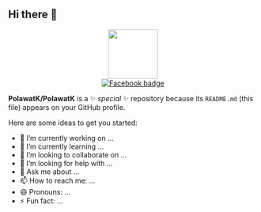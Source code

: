 ## Hi there 👋
<div id="header" align="center">
  
  <img src="https://media1.giphy.com/media/v1.Y2lkPTc5MGI3NjExOWk5d2ZmMTJqbmdsbmwxMW5xMG9vcHNndHZmOHd1OWZldWhkM3N6eiZlcD12MV9pbnRlcm5hbF9naWZfYnlfaWQmY3Q9Zw/Tz30dcgKE3GCTYpxol/giphy.gif" width="100"/>
  <div id="badges">
  <a href="[your-linkedin-URL](https://www.facebook.com/KratesFolks/)">
  <img src="https://img.shields.io/badge/Facebook-blue?style=for-the-badge&logo=Facebook&logoColor=white" alt="Facebook badge"/>
  </a>
</div>
</div>



**PolawatK/PolawatK** is a ✨ _special_ ✨ repository because its `README.md` (this file) appears on your GitHub profile.

Here are some ideas to get you started:

- 🔭 I’m currently working on ...
- 🌱 I’m currently learning ...
- 👯 I’m looking to collaborate on ...
- 🤔 I’m looking for help with ...
- 💬 Ask me about ...
- 📫 How to reach me: ...
- 😄 Pronouns: ...
- ⚡ Fun fact: ...
